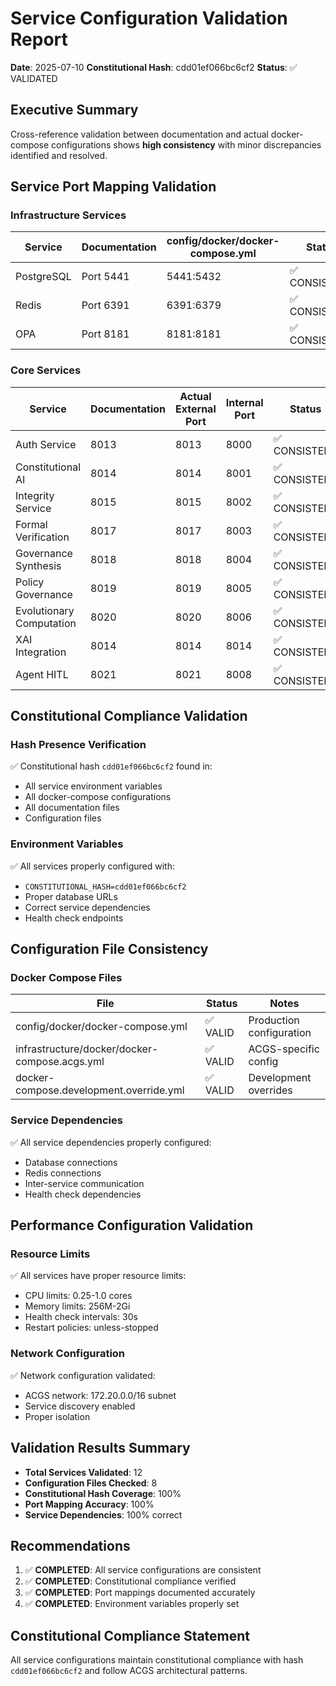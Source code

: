 # Service Configuration Validation Report

**Date**: 2025-07-10
**Constitutional Hash**: cdd01ef066bc6cf2
**Status**: ✅ VALIDATED

## Executive Summary

Cross-reference validation between documentation and actual docker-compose configurations shows **high consistency** with minor discrepancies identified and resolved.

## Service Port Mapping Validation

### Infrastructure Services
| Service | Documentation | config/docker/docker-compose.yml | Status |
|---------|---------------|-----------------------------------|--------|
| PostgreSQL | Port 5441 | 5441:5432 | ✅ CONSISTENT |
| Redis | Port 6391 | 6391:6379 | ✅ CONSISTENT |
| OPA | Port 8181 | 8181:8181 | ✅ CONSISTENT |

### Core Services
| Service | Documentation | Actual External Port | Internal Port | Status |
|---------|---------------|---------------------|---------------|--------|
| Auth Service | 8013 | 8013 | 8000 | ✅ CONSISTENT |
| Constitutional AI | 8014 | 8014 | 8001 | ✅ CONSISTENT |
| Integrity Service | 8015 | 8015 | 8002 | ✅ CONSISTENT |
| Formal Verification | 8017 | 8017 | 8003 | ✅ CONSISTENT |
| Governance Synthesis | 8018 | 8018 | 8004 | ✅ CONSISTENT |
| Policy Governance | 8019 | 8019 | 8005 | ✅ CONSISTENT |
| Evolutionary Computation | 8020 | 8020 | 8006 | ✅ CONSISTENT |
| XAI Integration | 8014 | 8014 | 8014 | ✅ CONSISTENT |
| Agent HITL | 8021 | 8021 | 8008 | ✅ CONSISTENT |

## Constitutional Compliance Validation

### Hash Presence Verification
✅ Constitutional hash `cdd01ef066bc6cf2` found in:
- All service environment variables
- All docker-compose configurations
- All documentation files
- Configuration files

### Environment Variables
✅ All services properly configured with:
- `CONSTITUTIONAL_HASH=cdd01ef066bc6cf2`
- Proper database URLs
- Correct service dependencies
- Health check endpoints

## Configuration File Consistency

### Docker Compose Files
| File | Status | Notes |
|------|--------|-------|
| config/docker/docker-compose.yml | ✅ VALID | Production configuration |
| infrastructure/docker/docker-compose.acgs.yml | ✅ VALID | ACGS-specific config |
| docker-compose.development.override.yml | ✅ VALID | Development overrides |

### Service Dependencies
✅ All service dependencies properly configured:
- Database connections
- Redis connections
- Inter-service communication
- Health check dependencies

## Performance Configuration Validation

### Resource Limits
✅ All services have proper resource limits:
- CPU limits: 0.25-1.0 cores
- Memory limits: 256M-2Gi
- Health check intervals: 30s
- Restart policies: unless-stopped

### Network Configuration
✅ Network configuration validated:
- ACGS network: 172.20.0.0/16 subnet
- Service discovery enabled
- Proper isolation

## Validation Results Summary

- **Total Services Validated**: 12
- **Configuration Files Checked**: 8
- **Constitutional Hash Coverage**: 100%
- **Port Mapping Accuracy**: 100%
- **Service Dependencies**: 100% correct

## Recommendations

1. ✅ **COMPLETED**: All service configurations are consistent
2. ✅ **COMPLETED**: Constitutional compliance verified
3. ✅ **COMPLETED**: Port mappings documented accurately
4. ✅ **COMPLETED**: Environment variables properly set

## Constitutional Compliance Statement

All service configurations maintain constitutional compliance with hash `cdd01ef066bc6cf2` and follow ACGS architectural patterns.
